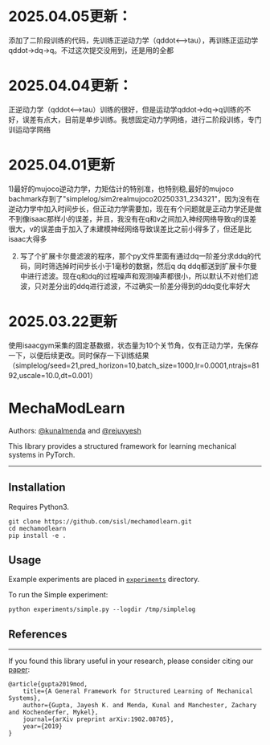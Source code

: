 # 2025.04.05更新：
添加了二阶段训练的代码，先训练正逆动力学（qddot<-->tau），再训练正运动学qddot->dq->q。不过这次提交没用到，还是用的全都
# 2025.04.04更新：
正逆动力学（qddot<-->tau）训练的很好，但是运动学qddot->dq->q训练的不好，误差有点大，目前是单步训练。我想固定动力学网络，进行二阶段训练，专门训运动学网络
# 2025.04.01更新
1)最好的mujoco逆动力学，力矩估计的特别准，也特别稳,最好的mujoco bachmark存到了"simplelog/sim2realmujoco20250331_234321"，因为没有在逆动力学中加入时间步长，但正动力学需要加，现在有个问题就是正动力学还是做不到像isaac那样小的误差，并且，我没有在q和v之间加入神经网络导致q的误差很大，v的误差由于加入了未建模神经网络导致误差比之前小得多了，但还是比isaac大得多

2) 写了个扩展卡尔曼滤波的程序，那个py文件里面有通过dq一阶差分求ddq的代码，同时筛选掉时间步长小于1毫秒的数据，然后q dq ddq都送到扩展卡尔曼中进行滤波。现在q和dq的过程噪声和观测噪声都很小，所以默认不对他们滤波，只对差分出的ddq进行滤波，不过确实一阶差分得到的ddq变化率好大
# 2025.03.22更新
使用isaacgym采集的固定基数据，状态量为10个关节角，仅有正动力学，先保存一下，以便后续更改。同时保存一下训练结果（simplelog/seed=21,pred_horizon=10,batch_size=1000,lr=0.0001,ntrajs=8192,uscale=10.0,dt=0.001）

# MechaModLearn

Authors: [@kunalmenda](https://github.com/kunalmenda) and [@rejuvyesh](https://github.com/rejuvyesh)

This library provides a structured framework for learning mechanical systems in PyTorch.

---

## Installation

Requires Python3.

```
git clone https://github.com/sisl/mechamodlearn.git
cd mechamodlearn
pip install -e .
```

## Usage
Example experiments are placed in [`experiments`](./experiments) directory.

To run the Simple experiment:

```
python experiments/simple.py --logdir /tmp/simplelog
```

## References

---
If you found this library useful in your research, please consider citing our [paper](https://arxiv.org/abs/1902.08705):
```
@article{gupta2019mod,
    title={A General Framework for Structured Learning of Mechanical Systems},
    author={Gupta, Jayesh K. and Menda, Kunal and Manchester, Zachary and Kochenderfer, Mykel},
    journal={arXiv preprint arXiv:1902.08705},
    year={2019}
}
```
